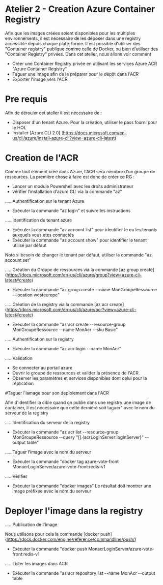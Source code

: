 # Atelier 2 - Creation Azure Container Registry

Afin que les images créées soient disponibles pour les multiples environnements, il est nécessaire de les déposer dans une registry accessible depuis chaque plate-forme.
Il est possible d'utiliser des "Container registry" publique comme celle de Docker, ou bien d'utiliser des "Container Registry" privées.
Dans cet atelier, nous allons voir comment
- Créer une Container Registry privée en utilisant les services Azure ACR "Azure Container Registry"
- Taguer une image afin de la préparer pour le dépôt dans l'ACR
- Exporter l'image vers l'ACR


# Pre requis

Afin de dérouler cet atelier il est nécessaire de :
- Disposer d'un tenant Azure. Pour la création, utiliser le pass fourni pour le HOL
- Installer [Azure CLI 2.0] (https://docs.microsoft.com/en-us/cli/azure/install-azure-cli?view=azure-cli-latest)


# Creation de l'ACR

Comme tout élément créé dans Azure, l'ACR sera membre d'un groupe de ressources. La première chose à faire est donc de créer ce RG :
- Lancer un module Powershell avec les droits administrateur 
- vérifier l'installation d'azure CLI via la commande "az"

.....
Authentification sur le tenant Azure
- Exécuter la commande     "az login" et suivre les instructions

.....
Identification du tenant azure
- Exécuter la commande     "az account list"  pour identifier le ou les tenants auxquels vous etes connectés
- Exécuter la commande     "az account show"  pour identifier le tenant utilisé par défaut

Note si besoin de changer le tenant par défaut, utiliser la commande "az account set"

.....
Création du Groupe de ressources via la commande [az group create] (https://docs.microsoft.com/en-us/cli/azure/group?view=azure-cli-latest#create)
- Exécuter la commande     "az group create --name MonGroupeRessource --location westeurope"

.....
Création de la registry via la commande [az acr create] (https://docs.microsoft.com/en-us/cli/azure/acr?view=azure-cli-latest#create)
- Exécuter la commande     "az acr create --resource-group MonGroupeRessource --name MonAcr --sku Basic"

.....
Authentification sur la registry
- Exécuter la commande     "az acr login --name MonAcr"

.....
Validation 
- Se connecter au portail azure
- Ouvrir le groupe de ressources et valider la présence de l'ACR.
- Observer les paramètres et services disponibles dont celui pour la réplication


#Taguer l'iamage pour son deploiement dans l'ACR

Afin d'identifier la cible quand on publie dans une registry une image de container, il est necessaire que cette dernière soit taguer" avec le nom du serveur de la registry

.....
Identification du serveur de la registry
- Exécuter la commande     "az acr list --resource-group MonGroupeRessource --query "[].{acrLoginServer:loginServer}" --output table"

.....
Taguer l'image avec le nom du serveur
- Exécuter la commande     "docker tag azure-vote-front MonacrLoginServer/azure-vote-front:redis-v1

.....
Vérifier
- Exécuter la commande     "docker images"
Le résultat doit montrer une image préfixée avec le nom du serveur


# Deployer l'image dans la registry

.....
Publication de l'image

Nous utilisons pour cela la commande [docker push] (https://docs.docker.com/engine/reference/commandline/push/)
- Exécuter la commande     "docker push MonacrLoginServer/azure-vote-front:redis-v1

.....
Lister les images dans ACR
- Exécuter la commande     "az acr repository list --name MonAcr --output table
 